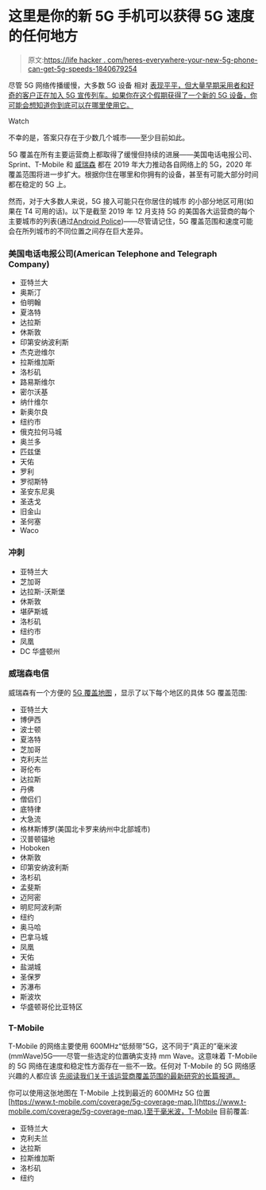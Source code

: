 # 这里是你的新 5G 手机可以获得 5G 速度的任何地方

> 原文:[https://life hacker . com/heres-everywhere-your-new-5g-phone-can-get-5g-speeds-1840679254](https://lifehacker.com/heres-everywhere-your-new-5g-phone-can-get-5g-speeds-1840679254)

尽管 5G 网络传播缓慢，大多数 5G 设备 相对 [表现平平，但大量早期采用者和好奇的客户正在加入 5G 宣传列车。如果你在这个假期获得了一个新的 5G 设备，你可能会想知道你到底可以在哪里使用它。](https://lifehacker.com/5g-phones-are-coming-soon-but-you-should-wait-to-buy-o-1831406561)

Watch

不幸的是，答案只存在于少数几个城市——至少目前如此。

5G 覆盖在所有主要运营商上都取得了缓慢但持续的进展——美国电话电报公司、Sprint、T-Mobile 和 [威瑞森](https://lifehacker.com/heres-your-cheat-sheet-for-verizons-new-5g-data-plans-1833278817) 都在 2019 年大力推动各自网络上的 5G，2020 年覆盖范围将进一步扩大。根据你住在哪里和你拥有的设备，甚至有可能大部分时间都在稳定的 5G 上。

然而，对于大多数人来说，5G 接入可能只在你居住的城市 的小部分地区可用(如果在 T4 可用的话)。以下是截至 2019 年 12 月支持 5G 的美国各大运营商的每个主要城市的列表(通过[Android Police](https://www.androidpolice.com/2019/12/23/verizon-att-sprint-tmobile-5g-cities/))——尽管请记住，5G 覆盖范围和速度可能会在所列城市的不同位置之间存在巨大差异。

### 美国电话电报公司(American Telephone and Telegraph Company)

*   亚特兰大
*   奥斯汀
*   伯明翰
*   夏洛特
*   达拉斯
*   休斯敦
*   印第安纳波利斯
*   杰克逊维尔
*   拉斯维加斯
*   洛杉矶
*   路易斯维尔
*   密尔沃基
*   纳什维尔
*   新奥尔良
*   纽约市
*   俄克拉何马城
*   奥兰多
*   匹兹堡
*   天佑
*   罗利
*   罗彻斯特
*   圣安东尼奥
*   圣迭戈
*   旧金山
*   圣何塞
*   Waco

### 冲刺

*   亚特兰大
*   芝加哥
*   达拉斯-沃斯堡
*   休斯敦
*   堪萨斯城
*   洛杉矶
*   纽约市
*   凤凰
*   DC 华盛顿州

### 威瑞森电信

威瑞森有一个方便的 [5G 覆盖地图](https://lifehacker.com/check-for-5g-service-in-your-area-with-verizons-new-cov-1839959227) ，显示了以下每个地区的具体 5G 覆盖范围:

*   亚特兰大
*   博伊西
*   波士顿
*   夏洛特
*   芝加哥
*   克利夫兰
*   哥伦布
*   达拉斯
*   丹佛
*   僧侣们
*   底特律
*   大急流
*   格林斯博罗(美国北卡罗来纳州中北部城市)
*   汉普顿锚地
*   Hoboken
*   休斯敦
*   印第安纳波利斯
*   洛杉矶
*   孟斐斯
*   迈阿密
*   明尼阿波利斯
*   纽约
*   奥马哈
*   巴拿马城
*   凤凰
*   天佑
*   盐湖城
*   圣保罗
*   苏瀑布
*   斯波坎
*   华盛顿哥伦比亚特区

### **T-Mobile**

T-Mobile 的网络主要使用 600MHz“低频带”5G，这不同于“真正的”毫米波(mmWave)5G——尽管一些选定的位置确实支持 mm Wave。这意味着 T-Mobile 的 5G 网络在速度和稳定性方面存在一些不一致。任何对 T-Mobile 的 5G 网络感兴趣的人都应该 [先阅读我们关于该运营商覆盖范围的最新研究的长篇报道。](https://lifehacker.com/is-t-mobiles-5g-network-ready-for-primetime-1840397246)

你可以使用这张地图在 T-Mobile 上找到最近的 600MHz 5G 位置[https://www.t-mobile.com/coverage/5g-coverage-map.](https://www.t-mobile.com/coverage/5g-coverage-map.)至于毫米波，T-Mobile 目前覆盖:

*   亚特兰大
*   克利夫兰
*   达拉斯
*   拉斯维加斯
*   洛杉矶
*   纽约